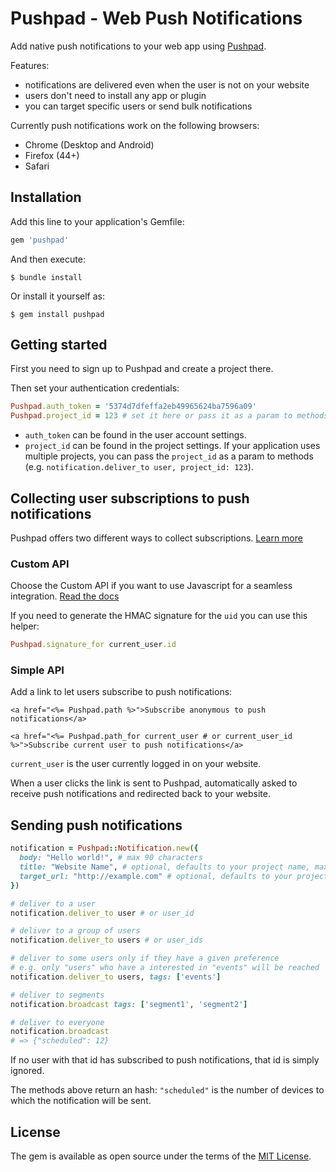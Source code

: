 # Pushpad - Web Push Notifications

Add native push notifications to your web app using [Pushpad](https://pushpad.xyz).

Features:

- notifications are delivered even when the user is not on your website
- users don't need to install any app or plugin
- you can target specific users or send bulk notifications

Currently push notifications work on the following browsers:

- Chrome (Desktop and Android)
- Firefox (44+)
- Safari

## Installation

Add this line to your application's Gemfile:

```ruby
gem 'pushpad'
```

And then execute:

    $ bundle install

Or install it yourself as:

    $ gem install pushpad

## Getting started

First you need to sign up to Pushpad and create a project there.

Then set your authentication credentials:

```ruby
Pushpad.auth_token = '5374d7dfeffa2eb49965624ba7596a09'
Pushpad.project_id = 123 # set it here or pass it as a param to methods later
```

- `auth_token` can be found in the user account settings. 
- `project_id` can be found in the project settings. If your application uses multiple projects, you can pass the `project_id` as a param to methods (e.g. `notification.deliver_to user, project_id: 123`).

## Collecting user subscriptions to push notifications

Pushpad offers two different ways to collect subscriptions. [Learn more](https://pushpad.xyz/docs#simple_vs_custom_api_docs)

### Custom API

Choose the Custom API if you want to use Javascript for a seamless integration. [Read the docs](https://pushpad.xyz/docs#custom_api_docs)

If you need to generate the HMAC signature for the `uid` you can use this helper:

```ruby
Pushpad.signature_for current_user.id
```

### Simple API

Add a link to let users subscribe to push notifications: 

```erb
<a href="<%= Pushpad.path %>">Subscribe anonymous to push notifications</a>

<a href="<%= Pushpad.path_for current_user # or current_user_id %>">Subscribe current user to push notifications</a>
```

`current_user` is the user currently logged in on your website.

When a user clicks the link is sent to Pushpad, automatically asked to receive push notifications and redirected back to your website.

## Sending push notifications

```ruby
notification = Pushpad::Notification.new({
  body: "Hello world!", # max 90 characters
  title: "Website Name", # optional, defaults to your project name, max 30 characters
  target_url: "http://example.com" # optional, defaults to your project website
})

# deliver to a user
notification.deliver_to user # or user_id

# deliver to a group of users
notification.deliver_to users # or user_ids

# deliver to some users only if they have a given preference
# e.g. only "users" who have a interested in "events" will be reached
notification.deliver_to users, tags: ['events']

# deliver to segments
notification.broadcast tags: ['segment1', 'segment2']

# deliver to everyone
notification.broadcast
# => {"scheduled": 12}
```

If no user with that id has subscribed to push notifications, that id is simply ignored.

The methods above return an hash: `"scheduled"` is the number of devices to which the notification will be sent.

## License

The gem is available as open source under the terms of the [MIT License](http://opensource.org/licenses/MIT).

